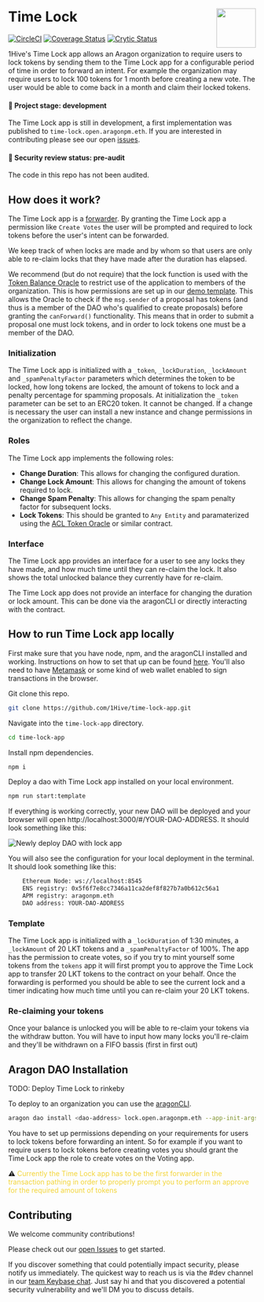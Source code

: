 # Time Lock <img align="right" src="https://github.com/1Hive/website/blob/master/website/static/img/bee.png" height="80px" />

[![CircleCI](https://circleci.com/gh/1Hive/time-lock-app.svg?style=svg)](https://circleci.com/gh/1Hive/time-lock-app)
[![Coverage Status](https://coveralls.io/repos/github/1Hive/lock-app/badge.svg?branch=master&service=github)](https://coveralls.io/github/1Hive/lock-app?branch=master&service=github)
[![Crytic Status](https://crytic.io/api/repositories/bRQyzLe1Qm2ckDlBsGQKLQ/badge.svg?token=4d485d8b-e6c1-4a3b-9f8e-cb3133ee3c4f)](https://crytic.io/1Hive/lock-app)

1Hive's Time Lock app allows an Aragon organization to require users to lock tokens by sending them to the Time Lock app for a configurable period of time in order to forward an intent. For example the organization may require users to lock 100 tokens for 1 month before creating a new vote. The user would be able to come back in a month and claim their locked tokens.

#### 🐲 Project stage: development

The Time Lock app is still in development, a first implementation was published to `time-lock.open.aragonpm.eth`. If you are interested in contributing please see our open [issues](https://github.com/1hive/time-lock-app/issues).

#### 🚨 Security review status: pre-audit

The code in this repo has not been audited.

## How does it work?

The Time Lock app is a [forwarder](https://hack.aragon.org/docs/forwarding-intro). By granting the Time Lock app a permission like `Create Votes` the user will be prompted and required to lock tokens before the user's intent can be forwarded.

We keep track of when locks are made and by whom so that users are only able to re-claim locks that they have made after the duration has elapsed.

We recommend (but do not require) that the lock function is used with the [Token Balance Oracle](https://github.com/1Hive/token-oracle) to restrict use of the application to members of the organization. This is how permissions are set up in our [demo template](https://github.com/1Hive/time-lock-app/blob/master/contracts/examples/Template.sol#L122). This allows the Oracle to check if the `msg.sender` of a proposal has tokens (and thus is a member of the DAO who's qualified to create proposals) before granting the `canForward()` functionality. This means that in order to submit a proposal one must lock tokens, and in order to lock tokens one must be a member of the DAO.

### Initialization

The Time Lock app is initialized with a `_token`, `_lockDuration`, `_lockAmount` and `_spamPenaltyFactor` parameters which determines the token to be locked, how long tokens are locked, the amount of tokens to lock and a penalty percentage for spamming proposals.
At initialization the `_token` parameter can be set to an ERC20 token. It cannot be changed. If a change is necessary the user can install a new instance and change permissions in the organization to reflect the change.

### Roles

The Time Lock app implements the following roles:

- **Change Duration**: This allows for changing the configured duration.
- **Change Lock Amount**: This allows for changing the amount of tokens required to lock. 
- **Change Spam Penalty**: This allows for changing the spam penalty factor for subsequent locks.
- **Lock Tokens**: This should be granted to `Any Entity` and paramaterized using the [ACL Token Oracle](https://github.com/1Hive/token-oracle) or similar contract.

### Interface

The Time Lock app provides an interface for a user to see any locks they have made, and how much time until they can re-claim the lock. It also shows the total unlocked balance they currently have for re-claim.

The Time Lock app does not provide an interface for changing the duration or lock amount. This can be done via the aragonCLI or directly interacting with the contract.

## How to run Time Lock app locally

First make sure that you have node, npm, and the aragonCLI installed and working. Instructions on how to set that up can be found [here](https://hack.aragon.org/docs/cli-intro.html). You'll also need to have [Metamask](https://metamask.io) or some kind of web wallet enabled to sign transactions in the browser.

Git clone this repo.

```sh
git clone https://github.com/1Hive/time-lock-app.git
```

Navigate into the `time-lock-app` directory.

```sh
cd time-lock-app
```

Install npm dependencies.

```sh
npm i
```

Deploy a dao with Time Lock app installed on your local environment.

```sh
npm run start:template
```

If everything is working correctly, your new DAO will be deployed and your browser will open http://localhost:3000/#/YOUR-DAO-ADDRESS. It should look something like this:

![Newly deploy DAO with lock app](https://i.imgur.com/prqaPXa.png)

You will also see the configuration for your local deployment in the terminal. It should look something like this:

```sh
    Ethereum Node: ws://localhost:8545
    ENS registry: 0x5f6f7e8cc7346a11ca2def8f827b7a0b612c56a1
    APM registry: aragonpm.eth
    DAO address: YOUR-DAO-ADDRESS
```

### Template

The Time Lock app is initialized with a `_lockDuration` of 1:30 minutes, a `_lockAmount` of 20 LKT tokens and a `_spamPenaltyFactor` of 100%.
The app has the permission to create votes, so if you try to mint yourself some tokens from the `tokens` app it will first prompt you to approve the Time Lock app to transfer 20 LKT tokens to the contract on your behalf.
Once the forwarding is performed you should be able to see the current lock and a timer indicating how much time until you can re-claim your 20 LKT tokens.

### Re-claiming your tokens

Once your balance is unlocked you will be able to re-claim your tokens via the withdraw button.
You will have to input how many locks you'll re-claim and they'll be withdrawn on a FIFO bassis (first in first out)

## Aragon DAO Installation

TODO: Deploy Time Lock to rinkeby

To deploy to an organization you can use the [aragonCLI](https://hack.aragon.org/docs/cli-intro.html).

```sh
aragon dao install <dao-address> lock.open.aragonpm.eth --app-init-args <token-address> <lock-duration> <lock-amount>
```

You have to set up permissions depending on your requirements for users to lock tokens before forwarding an intent. So for example if you want to require users to lock tokens before creating votes you should grant the Time Lock app the role to create votes on the Voting app.

:warning: <span style="color:#f3d539">Currently the Time Lock app has to be the first forwarder in the transaction pathing in order to properly prompt you to perform an approve for the required amount of tokens</span>

## Contributing

We welcome community contributions!

Please check out our [open Issues](https://github.com/1Hive/time-lock-app/issues) to get started.

If you discover something that could potentially impact security, please notify us immediately. The quickest way to reach us is via the #dev channel in our [team Keybase chat](https://1hive.org/contribute/keybase). Just say hi and that you discovered a potential security vulnerability and we'll DM you to discuss details.
